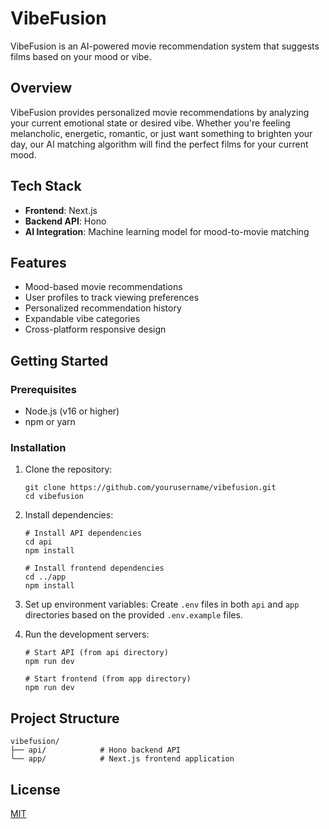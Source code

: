 # VibeFusion

VibeFusion is an AI-powered movie recommendation system that suggests films based on your mood or vibe.

## Overview

VibeFusion provides personalized movie recommendations by analyzing your current emotional state or desired vibe. Whether you're feeling melancholic, energetic, romantic, or just want something to brighten your day, our AI matching algorithm will find the perfect films for your current mood.

## Tech Stack

- **Frontend**: Next.js
- **Backend API**: Hono
- **AI Integration**: Machine learning model for mood-to-movie matching

## Features

- Mood-based movie recommendations
- User profiles to track viewing preferences
- Personalized recommendation history
- Expandable vibe categories
- Cross-platform responsive design

## Getting Started

### Prerequisites

- Node.js (v16 or higher)
- npm or yarn

### Installation

1. Clone the repository:

   ```
   git clone https://github.com/yourusername/vibefusion.git
   cd vibefusion
   ```

2. Install dependencies:

   ```
   # Install API dependencies
   cd api
   npm install

   # Install frontend dependencies
   cd ../app
   npm install
   ```

3. Set up environment variables:
   Create `.env` files in both `api` and `app` directories based on the provided `.env.example` files.

4. Run the development servers:

   ```
   # Start API (from api directory)
   npm run dev

   # Start frontend (from app directory)
   npm run dev
   ```

## Project Structure

```
vibefusion/
├── api/            # Hono backend API
└── app/            # Next.js frontend application
```

## License

[MIT](LICENSE)
